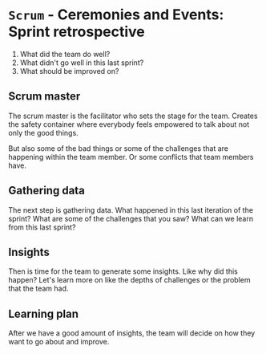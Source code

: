 # `Scrum` - Ceremonies and Events: Sprint retrospective

1. What did the team do well?
1. What didn't go well in this last sprint?
1. What should be improved on?

## Scrum master

The scrum master is the facilitator who sets the stage for the team.
Creates the safety container where everybody feels empowered to talk
about not only the good things.

But also some of the bad things or some of the challenges that are
happening within the team member. Or some conflicts that team members
have. 

## Gathering data

The next step is gathering data. What happened in this last iteration of
the sprint? What are some of the challenges that you saw? What can we
learn from this last sprint?

## Insights

Then is time for the team to generate some insights. Like why did this
happen? Let's learn more on like the depths of challenges or the problem
that the team had.

## Learning plan

After we have a good amount of insights, the team will decide on how
they want to go about and improve. 
